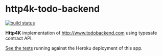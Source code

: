 # http4k-todo-backend

[![build status](https://travis-ci.org/http4k/http4k-contract-todo-backend.svg?branch=master)](https://travis-ci.org/http4k/http4k-contract-todo-backend.svg?branch=master)

**Http4K** implementation of http://www.todobackend.com using typesafe contract API.

[See the tests](http://www.todobackend.com/specs/index.html?https://http4k-contract-todo-backend.herokuapp.com) running against the Heroku deployment of this app.
